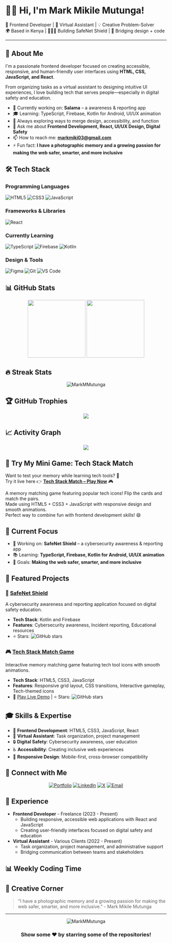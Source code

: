 # 👋🏽 Hi, I'm Mark Mikile Mutunga!

🎯 Frontend Developer | 🧠 Virtual Assistant | 💡 Creative Problem-Solver  
🌍 Based in Kenya | 🧑🏽‍💻 Building SafeNet Shield | 🔗 Bridging design + code  

---

## 🚀 About Me

I'm a passionate frontend developer focused on creating accessible, responsive, and human-friendly user interfaces using **HTML, CSS, JavaScript, and React**.

From organizing tasks as a virtual assistant to designing intuitive UI experiences, I love building tech that serves people—especially in digital safety and education.

- 🔭 Currently working on: **Salama** – a awareness & reporting app
- 🎓 Learning: TypeScript, Firebase, Kotlin for Android, UI/UX animation
- 🌱 Always exploring ways to merge design, accessibility, and function
- 💬 Ask me about **Frontend Development, React, UI/UX Design, Digital Safety**
- 📫 How to reach me: **markmiki03@gmail.com**
- ⚡ Fun fact: **I have a photographic memory and a growing passion for making the web safer, smarter, and more inclusive**

## 🛠️ Tech Stack

### Programming Languages
![HTML5](https://img.shields.io/badge/-HTML5-E34F26?style=flat-square&logo=html5&logoColor=white)
![CSS3](https://img.shields.io/badge/-CSS3-1572B6?style=flat-square&logo=css3&logoColor=white)
![JavaScript](https://img.shields.io/badge/-JavaScript-F7DF1E?style=flat-square&logo=javascript&logoColor=black)

### Frameworks & Libraries
![React](https://img.shields.io/badge/-React-61DAFB?style=flat-square&logo=react&logoColor=black)

### Currently Learning
![TypeScript](https://img.shields.io/badge/-TypeScript-3178C6?style=flat-square&logo=typescript&logoColor=white)
![Firebase](https://img.shields.io/badge/-Firebase-FFCA28?style=flat-square&logo=firebase&logoColor=black)
![Kotlin](https://img.shields.io/badge/-Kotlin-7F52FF?style=flat-square&logo=kotlin&logoColor=white)

### Design & Tools
![Figma](https://img.shields.io/badge/-Figma-F24E1E?style=flat-square&logo=figma&logoColor=white)
![Git](https://img.shields.io/badge/-Git-F05032?style=flat-square&logo=git&logoColor=white)
![VS Code](https://img.shields.io/badge/-VS%20Code-007ACC?style=flat-square&logo=visualstudiocode&logoColor=white)

## 📊 GitHub Stats

<div align="center">
  <img height="180em" src="https://github-readme-stats.vercel.app/api?username=MarkMMutunga&show_icons=true&theme=gruvbox&include_all_commits=true&count_private=true"/>
  <img height="180em" src="https://github-readme-stats.vercel.app/api/top-langs/?username=MarkMMutunga&layout=compact&langs_count=7&theme=gruvbox"/>
</div>

## 🔥 Streak Stats
<div align="center">
  <img src="https://github-readme-streak-stats.herokuapp.com/?username=MarkMMutunga&theme=gruvbox" alt="MarkMMutunga" /> 
</div>

## 🏆 GitHub Trophies
<div align="center">
  <img src="https://github-profile-trophy.vercel.app/?username=MarkMMutunga&theme=gruvbox&no-frame=false&no-bg=true&margin-w=4" />
</div>

## 📈 Activity Graph
<div align="center">
  <img src="https://github-readme-activity-graph.vercel.app/graph?username=MarkMMutunga&theme=gruvbox" />
</div>

## 🧩 Try My Mini Game: Tech Stack Match

Want to test your memory while learning tech tools? 🧠  
Try it live here 👉 **[Tech Stack Match – Play Now](https://MarkMMutunga.github.io/tech-stack-match)** 🎮  

A memory matching game featuring popular tech icons! Flip the cards and match the pairs.  
Made using HTML5 + CSS3 + JavaScript with responsive design and smooth animations.  
Perfect way to combine fun with frontend development skills! 😄

## 🎯 Current Focus
- 🔭 Working on: **SafeNet Shield** – a cybersecurity awareness & reporting app
- 📚 Learning: **TypeScript, Firebase, Kotlin for Android, UI/UX animation**
- 🎯 Goals: **Making the web safer, smarter, and more inclusive**

## 🌟 Featured Projects

### 🚀 [SafeNet Shield](https://github.com/MarkMMutunga/safenet-shield)
A cybersecurity awareness and reporting application focused on digital safety education.
- **Tech Stack**: Kotlin and Firebase
- **Features**: Cybersecurity awareness, Incident reporting, Educational resources
- ⭐ Stars: ![GitHub stars](https://img.shields.io/github/stars/MarkMMutunga/safenet-shield?style=social)

### 🎮 [Tech Stack Match Game](https://github.com/MarkMMutunga/tech-stack-match)
Interactive memory matching game featuring tech tool icons with smooth animations.
- **Tech Stack**: HTML5, CSS3, JavaScript
- **Features**: Responsive grid layout, CSS transitions, Interactive gameplay, Tech-themed icons
- 🎯 [Play Live Demo](https://MarkMMutunga.github.io/tech-stack-match) | ⭐ Stars: ![GitHub stars](https://img.shields.io/github/stars/MarkMMutunga/tech-stack-match?style=social)

## 🎓 Skills & Expertise
- 🎨 **Frontend Development**: HTML5, CSS3, JavaScript, React
- 🧠 **Virtual Assistant**: Task organization, project management
- 🔒 **Digital Safety**: Cybersecurity awareness, user education
- ♿ **Accessibility**: Creating inclusive web experiences
- 📱 **Responsive Design**: Mobile-first, cross-browser compatibility

## 📱 Connect with Me
<div align="center">
  
[![Portfolio](https://img.shields.io/badge/Portfolio-000?style=for-the-badge&logo=google-chrome&logoColor=white)](https://markmiki03.wixsite.com/mark-mikile-mutunga)
[![LinkedIn](https://img.shields.io/badge/LinkedIn-0077B5?style=for-the-badge&logo=linkedin&logoColor=white)](https://www.linkedin.com/in/mark-mutunga-227968220/)
[![X](https://img.shields.io/badge/Twitter-1DA1F2?style=for-the-badge&logo=twitter&logoColor=white)](https://x.com/MarkMutunga__)
[![Email](https://img.shields.io/badge/Email-D14836?style=for-the-badge&logo=gmail&logoColor=white)](mailto:markmiki03@gmail.com)

</div>

## 💼 Experience
- **Frontend Developer** - Freelance (2023 - Present)
  - Building responsive, accessible web applications with React and JavaScript
  - Creating user-friendly interfaces focused on digital safety and education
- **Virtual Assistant** - Various Clients (2022 - Present)
  - Task organization, project management, and administrative support
  - Bridging communication between teams and stakeholders

## 📊 Weekly Coding Time
<!--START_SECTION:waka-->
<!--END_SECTION:waka-->

## 🎨 Creative Corner
> "I have a photographic memory and a growing passion for making the web safer, smarter, and more inclusive." - Mark Mikile Mutunga

---

<div align="center">
  <img src="https://komarev.com/ghpvc/?username=MarkMMutunga&label=Profile%20views&color=0e75b6&style=flat" alt="MarkMMutunga" />
</div>

<div align="center">
  <h3>Show some ❤️ by starring some of the repositories!</h3>
</div>
